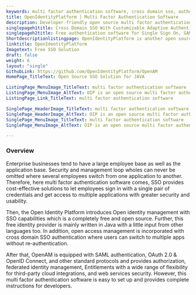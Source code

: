 ```yaml
---
keywords: multi factor authentication software, cross domain sso, authentication software, free identity provider, free saml service provider
title: OpenIdentityPlatform | Multi Factor Authentication Software
description: Developer-friendly open source multi factor authentication software to protect user’s digital identities with the help of authentication and authorization.
singlepageh1title: Cross Domain SSO With Customizable Adaptive Authentication
singlepageh2title: Free authentication software for Single Sign On, SAML 2.0 OAuth 2.0, and OpenID Connect Protocols. It ensures seamless integration with cloud-based applications.
Shortdescriptionlistingpage: OpenIdentityPlatform is another open source alternative which provides Cross Domain Single Sign-on and seamless integration with cloud-based applications. It is secure and developer-friendly Identity Provider.
linktitle: OpenIdentityPlatform
Imagetext: Free SSO Solution
draft: false
weight: 6
layout: "single"
GithubLink: https://github.com/OpenIdentityPlatform/OpenAM
HomePage_TitleText: Open Source SSO Solution for JAVA

ListingPage_MenuImage_TitleText: multi factor authentication software
ListingPage_MenuImage_AltText: OIP is an open source multi factor authentication software
ListingPage_Link_TitleText: multi factor authentication software

SinglePage_HeaderImage_TitleText: multi factor authentication software
SinglePage_HeaderImage_AltText: OIP is an open source multi factor authentication software
SinglePage_MenuImage_TitleText: multi factor authentication software
SinglePage_MenuImage_AltText: OIP is an open source multi factor authentication software

---
```

### **Overview**
Enterprise businesses tend to have a large employee base as well as the application base. Security and management loop wholes can never be omitted where several employees switch from one application to another. Therefore, here multi factor authentication software comes, SSO provides cost-effective solutions to let employees sign in with a single pair of credentials and get access to multiple applications with greater security and usability.

Then, the Open Identity Platform introduces Open identity management with SSO capabilities which is a completely free and open source. Further, this free identity provider is mainly written in Java with a little input from other languages too. In addition, open access management is incorporated with cross domain SSO authentication where users can switch to multiple apps without re-authentication.

After that, OpenAM is equipped with SAML authentication, OAuth 2.0 & OpenID Connect, and other standard protocols and provides authorization, federated identity management, Entitlements with a wide range of flexibility for third-party cloud integrations, and web services security. However, this multi factor authentication software is easy to set up and provides complete instructions for developers.
